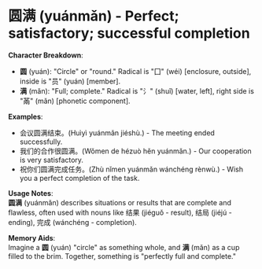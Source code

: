 # **圆满 (yuánmǎn) - Perfect; satisfactory; successful completion**

**Character Breakdown**:  
- **圆** (yuán): "Circle" or "round." Radical is "囗" (wéi) [enclosure, outside], inside is "员" (yuán) [member].  
- **满** (mǎn): "Full; complete." Radical is "氵" (shuǐ) [water, left], right side is "㒼" (mǎn) [phonetic component].

**Examples**:  
- 会议圆满结束。(Huìyì yuánmǎn jiéshù.) - The meeting ended successfully.  
- 我们的合作很圆满。(Wǒmen de hézuò hěn yuánmǎn.) - Our cooperation is very satisfactory.  
- 祝你们圆满完成任务。(Zhù nǐmen yuánmǎn wánchéng rènwù.) - Wish you a perfect completion of the task.

**Usage Notes**:  
**圆满** (yuánmǎn) describes situations or results that are complete and flawless, often used with nouns like 结果 (jiéguǒ - result), 结局 (jiéjú - ending), 完成 (wánchéng - completion).

**Memory Aids**:  
Imagine a **圆** (yuán) "circle" as something whole, and **满** (mǎn) as a cup filled to the brim. Together, something is "perfectly full and complete."